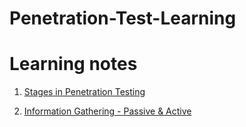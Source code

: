 # Penetration-Test-Learning
# Learning notes
1. [Stages in Penetration Testing](https://github.com/saravana-hackz/Penetration-Test-Learning/blob/main/stages.txt) 

2. [Information Gathering - Passive & Active](https://github.com/saravana-hackz/Penetration-Test-Learning/blob/main/Informationgathering.txt)
